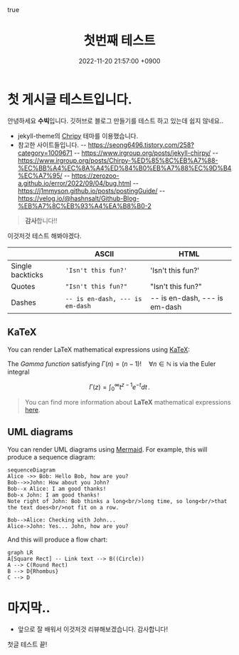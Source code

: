 ﻿---
title: 첫번째 테스트
date: 2022-11-20 21:57:00 +0900
categories: [Blogging, Tutorial]
tags: [첫번째, 테스트]
math: True
mermaid: True
---

# 첫 게시글 테스트입니다.

안녕하세요 **수빅**입니다. 깃허브로 블로그 만들기를 테스트 하고 있는데 쉽지 않네요..
- jekyll-theme의 [Chripy](https://jekyll-themes.com/chirpy/) 테마를 이용했습니다.
- 참고한 사이트들입니다. 
-- <https://seong6496.tistory.com/258?category=1009671>
-- <https://www.irgroup.org/posts/jekyll-chirpy/>
-- <https://www.irgroup.org/posts/Chirpy-%ED%85%8C%EB%A7%88-%EC%BB%A4%EC%8A%A4%ED%84%B0%EB%A7%88%EC%9D%B4%EC%A7%95/>
-- <https://zerozoo-a.github.io/error/2022/09/04/bug.html>
-- <https://j1mmyson.github.io/posts/postingGuide/>
-- <https://velog.io/@hashnsalt/Github-Blog-%EB%A7%8C%EB%93%A4%EA%B8%B0-2>
> **감사**합니다!!

이것저것 테스트 해봐야겠다.

|                |ASCII                          |HTML                         |
|----------------|-------------------------------|-----------------------------|
|Single backticks|`'Isn't this fun?'`            |'Isn't this fun?'            |
|Quotes          |`"Isn't this fun?"`            |"Isn't this fun?"            |
|Dashes          |`-- is en-dash, --- is em-dash`|-- is en-dash, --- is em-dash|

## KaTeX

You can render LaTeX mathematical expressions using [KaTeX](https://khan.github.io/KaTeX/):

The *Gamma function* satisfying $\Gamma(n) = (n-1)!\quad\forall n\in\mathbb N$ is via the Euler integral

$$
\Gamma(z) = \int_0^\infty t^{z-1}e^{-t}dt\,.
$$

> You can find more information about **LaTeX** mathematical expressions [here](http://meta.math.stackexchange.com/questions/5020/mathjax-basic-tutorial-and-quick-reference).


## UML diagrams

You can render UML diagrams using [Mermaid](https://mermaidjs.github.io/). For example, this will produce a sequence diagram:

```mermaid
sequenceDiagram
Alice ->> Bob: Hello Bob, how are you?
Bob-->>John: How about you John?
Bob--x Alice: I am good thanks!
Bob-x John: I am good thanks!
Note right of John: Bob thinks a long<br/>long time, so long<br/>that the text does<br/>not fit on a row.

Bob-->Alice: Checking with John...
Alice->John: Yes... John, how are you?
```

And this will produce a flow chart:

```mermaid
graph LR
A[Square Rect] -- Link text --> B((Circle))
A --> C(Round Rect)
B --> D{Rhombus}
C --> D
```
# 마지막..
- 앞으로 잘 배워서 이것저것 리뷰해보겠습니다. 감사합니다!


첫글 테스트 끝!

